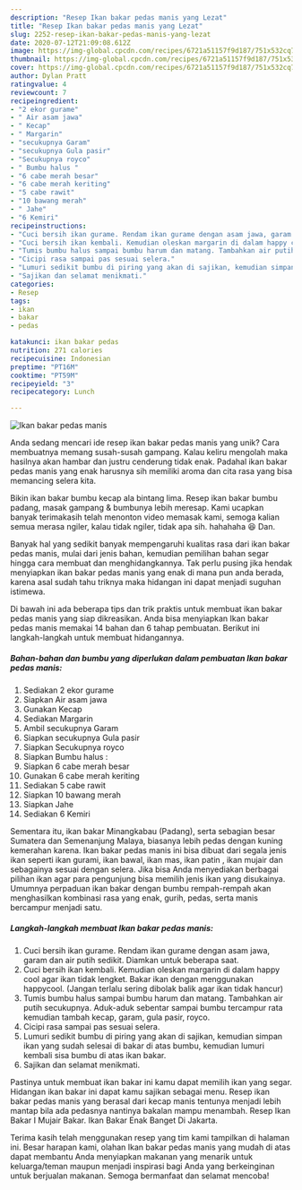 ```yaml
---
description: "Resep Ikan bakar pedas manis yang Lezat"
title: "Resep Ikan bakar pedas manis yang Lezat"
slug: 2252-resep-ikan-bakar-pedas-manis-yang-lezat
date: 2020-07-12T21:09:08.612Z
image: https://img-global.cpcdn.com/recipes/6721a51157f9d187/751x532cq70/ikan-bakar-pedas-manis-foto-resep-utama.jpg
thumbnail: https://img-global.cpcdn.com/recipes/6721a51157f9d187/751x532cq70/ikan-bakar-pedas-manis-foto-resep-utama.jpg
cover: https://img-global.cpcdn.com/recipes/6721a51157f9d187/751x532cq70/ikan-bakar-pedas-manis-foto-resep-utama.jpg
author: Dylan Pratt
ratingvalue: 4
reviewcount: 7
recipeingredient:
- "2 ekor gurame"
- " Air asam jawa"
- " Kecap"
- " Margarin"
- "secukupnya Garam"
- "secukupnya Gula pasir"
- "Secukupnya royco"
- " Bumbu halus "
- "6 cabe merah besar"
- "6 cabe merah keriting"
- "5 cabe rawit"
- "10 bawang merah"
- " Jahe"
- "6 Kemiri"
recipeinstructions:
- "Cuci bersih ikan gurame. Rendam ikan gurame dengan asam jawa, garam dan air putih sedikit. Diamkan untuk beberapa saat."
- "Cuci bersih ikan kembali. Kemudian oleskan margarin di dalam happy cool agar ikan tidak lengket. Bakar ikan dengan menggunakan happycool. (Jangan terlalu sering dibolak balik agar ikan tidak hancur)"
- "Tumis bumbu halus sampai bumbu harum dan matang. Tambahkan air putih secukupnya. Aduk-aduk sebentar sampai bumbu tercampur rata kemudian tambah kecap, garam, gula pasir, royco."
- "Cicipi rasa sampai pas sesuai selera."
- "Lumuri sedikit bumbu di piring yang akan di sajikan, kemudian simpan ikan yang sudah selesai di bakar di atas bumbu, kemudian lumuri kembali sisa bumbu di atas ikan bakar."
- "Sajikan dan selamat menikmati."
categories:
- Resep
tags:
- ikan
- bakar
- pedas

katakunci: ikan bakar pedas 
nutrition: 271 calories
recipecuisine: Indonesian
preptime: "PT16M"
cooktime: "PT59M"
recipeyield: "3"
recipecategory: Lunch

---
```



![Ikan bakar pedas manis](https://img-global.cpcdn.com/recipes/6721a51157f9d187/751x532cq70/ikan-bakar-pedas-manis-foto-resep-utama.jpg)

Anda sedang mencari ide resep ikan bakar pedas manis yang unik? Cara membuatnya memang susah-susah gampang. Kalau keliru mengolah maka hasilnya akan hambar dan justru cenderung tidak enak. Padahal ikan bakar pedas manis yang enak harusnya sih memiliki aroma dan cita rasa yang bisa memancing selera kita.

Bikin ikan bakar bumbu kecap ala bintang lima. Resep ikan bakar bumbu padang, masak gampang &amp; bumbunya lebih meresap. Kami ucapkan banyak terimakasih telah menonton video memasak kami, semoga kalian semua merasa ngiler, kalau tidak ngiler, tidak apa sih. hahahaha 😆 Dan.

Banyak hal yang sedikit banyak mempengaruhi kualitas rasa dari ikan bakar pedas manis, mulai dari jenis bahan, kemudian pemilihan bahan segar hingga cara membuat dan menghidangkannya. Tak perlu pusing jika hendak menyiapkan ikan bakar pedas manis yang enak di mana pun anda berada, karena asal sudah tahu triknya maka hidangan ini dapat menjadi suguhan istimewa.


Di bawah ini ada beberapa tips dan trik praktis untuk membuat ikan bakar pedas manis yang siap dikreasikan. Anda bisa menyiapkan Ikan bakar pedas manis memakai 14 bahan dan 6 tahap pembuatan. Berikut ini langkah-langkah untuk membuat hidangannya.

<!--inarticleads1-->

##### Bahan-bahan dan bumbu yang diperlukan dalam pembuatan Ikan bakar pedas manis:

1. Sediakan 2 ekor gurame
1. Siapkan  Air asam jawa
1. Gunakan  Kecap
1. Sediakan  Margarin
1. Ambil secukupnya Garam
1. Siapkan secukupnya Gula pasir
1. Siapkan Secukupnya royco
1. Siapkan  Bumbu halus :
1. Siapkan 6 cabe merah besar
1. Gunakan 6 cabe merah keriting
1. Sediakan 5 cabe rawit
1. Siapkan 10 bawang merah
1. Siapkan  Jahe
1. Sediakan 6 Kemiri


Sementara itu, ikan bakar Minangkabau (Padang), serta sebagian besar Sumatera dan Semenanjung Malaya, biasanya lebih pedas dengan kuning kemerahan karena. Ikan bakar pedas manis ini bisa dibuat dari segala jenis ikan seperti ikan gurami, ikan bawal, ikan mas, ikan patin , ikan mujair dan sebagainya sesuai dengan selera. Jika bisa Anda menyediakan berbagai pilihan ikan agar para pengunjung bisa memilih jenis ikan yang disukainya. Umumnya perpaduan ikan bakar dengan bumbu rempah-rempah akan menghasilkan kombinasi rasa yang enak, gurih, pedas, serta manis bercampur menjadi satu. 

<!--inarticleads2-->

##### Langkah-langkah membuat Ikan bakar pedas manis:

1. Cuci bersih ikan gurame. Rendam ikan gurame dengan asam jawa, garam dan air putih sedikit. Diamkan untuk beberapa saat.
1. Cuci bersih ikan kembali. Kemudian oleskan margarin di dalam happy cool agar ikan tidak lengket. Bakar ikan dengan menggunakan happycool. (Jangan terlalu sering dibolak balik agar ikan tidak hancur)
1. Tumis bumbu halus sampai bumbu harum dan matang. Tambahkan air putih secukupnya. Aduk-aduk sebentar sampai bumbu tercampur rata kemudian tambah kecap, garam, gula pasir, royco.
1. Cicipi rasa sampai pas sesuai selera.
1. Lumuri sedikit bumbu di piring yang akan di sajikan, kemudian simpan ikan yang sudah selesai di bakar di atas bumbu, kemudian lumuri kembali sisa bumbu di atas ikan bakar.
1. Sajikan dan selamat menikmati.


Pastinya untuk membuat ikan bakar ini kamu dapat memilih ikan yang segar. Hidangan ikan bakar ini dapat kamu sajikan sebagai menu. Resep ikan bakar pedas manis yang berasal dari kecap manis tentunya menjadi lebih mantap bila ada pedasnya nantinya bakalan mampu menambah. Resep Ikan Bakar I Mujair Bakar. Ikan Bakar Enak Banget Di Jakarta. 

Terima kasih telah menggunakan resep yang tim kami tampilkan di halaman ini. Besar harapan kami, olahan Ikan bakar pedas manis yang mudah di atas dapat membantu Anda menyiapkan makanan yang menarik untuk keluarga/teman maupun menjadi inspirasi bagi Anda yang berkeinginan untuk berjualan makanan. Semoga bermanfaat dan selamat mencoba!
